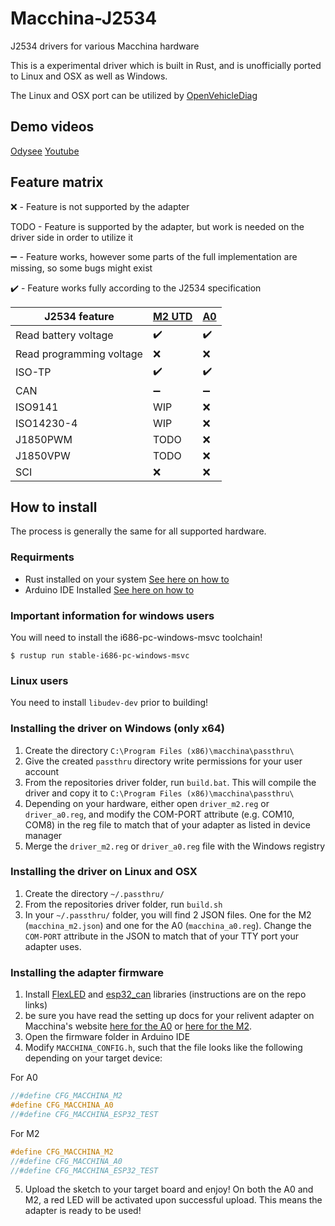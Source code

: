 # Macchina-J2534
J2534 drivers for various Macchina hardware

This is a experimental driver which is built in Rust, and is unofficially ported to Linux and OSX as well as Windows.

The Linux and OSX port can be utilized by [OpenVehicleDiag](github.com/rnd-ash/OpenVehicleDiag)

## Demo videos
[Odysee](https://odysee.com/@rand_ash:58/openvehiclediag-macchina-j2534-release:4)
[Youtube](https://youtu.be/_k-dWdNRVr0)

## Feature matrix

:x: - Feature is not supported by the adapter

TODO - Feature is supported by the adapter, but work is needed on the driver side in order to utilize it

:heavy_minus_sign: - Feature works, however some parts of the full implementation are missing, so some bugs might exist

✔️ - Feature works fully according to the J2534 specification

|J2534 feature|[M2 UTD](https://www.macchina.cc/catalog/m2-boards/m2-under-dash)|[A0](https://www.macchina.cc/catalog/a0-boards/a0-under-dash)|
|---|---|---|
| Read battery voltage|:heavy_check_mark:|:heavy_check_mark:|
| Read programming voltage|:x:|:x:|
| ISO-TP|:heavy_check_mark:|:heavy_check_mark:|
| CAN |:heavy_minus_sign:| :heavy_minus_sign: |
| ISO9141| WIP | :x: |
| ISO14230-4| WIP | :x: |
|J1850PWM| TODO | :x: |
|J1850VPW| TODO | :x: |
|SCI|:x:|:x:|

## How to install

The process is generally the same for all supported hardware.

### Requirments
* Rust installed on your system [See here on how to](https://www.rust-lang.org/tools/install)
* Arduino IDE Installed [See here on how to](https://www.arduino.cc/en/software)

### Important information for windows users
You will need to install the i686-pc-windows-msvc toolchain!
```
$ rustup run stable-i686-pc-windows-msvc
```

### Linux users
You need to install `libudev-dev` prior to building!

### Installing the driver on Windows (only x64)
1. Create the directory `C:\Program Files (x86)\macchina\passthru\`
2. Give the created `passthru` directory write permissions for your user account
3. From the repositories driver folder, run `build.bat`. This will compile the driver and copy it to `C:\Program Files (x86)\macchina\passthru\`
4. Depending on your hardware, either open `driver_m2.reg` or `driver_a0.reg`, and modify the COM-PORT attribute (e.g. COM10, COM8) in the reg file to match that of your adapter as listed in device manager
5. Merge the `driver_m2.reg` or `driver_a0.reg` file with the Windows registry

### Installing the driver on Linux and OSX
1. Create the directory `~/.passthru/`
2. From the repositories driver folder, run `build.sh`
3. In your `~/.passthru/` folder, you will find 2 JSON files. One for the M2 (`macchina_m2.json`) and one for the A0 (`macchina_a0.reg`). Change the `COM-PORT` attribute in the JSON to match that of your TTY port your adapter uses.

### Installing the adapter firmware
1. Install [FlexLED](https://github.com/FastLED/FastLED) and [esp32_can](https://github.com/collin80/esp32_can) libraries (instructions are on the repo links)
2. be sure you have read the setting up docs for your relivent adapter on Macchina's website [here for the A0](https://docs.macchina.cc/a0-docs/getting-started) or [here for the M2](https://docs.macchina.cc/m2-docs/arduino).
3. Open the firmware folder in Arduino IDE
4. Modify `MACCHINA_CONFIG.h`, such that the file looks like the following depending on your target device:

For A0
```cpp
//#define CFG_MACCHINA_M2
#define CFG_MACCHINA_A0
//#define CFG_MACCHINA_ESP32_TEST
```

For M2
```cpp
#define CFG_MACCHINA_M2
//#define CFG_MACCHINA_A0
//#define CFG_MACCHINA_ESP32_TEST
```

5. Upload the sketch to your target board and enjoy! On both the A0 and M2, a red LED will be activated upon successful upload. This means the adapter is ready to be used!


